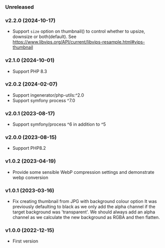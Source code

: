 ### Unreleased

### v2.2.0 (2024-10-17)

* Support `size` option on thumbnail() to control whether to upsize, downsize or both(default). See https://www.libvips.org/API/current/libvips-resample.html#vips-thumbnail

### v2.1.0 (2024-10-01)

* Support PHP 8.3

### v2.0.2 (2024-02-07)

* Support ingenerator/php-utils:^2.0
* Support symfony process ^7.0

### v2.0.1 (2023-08-17)

* Support symfony/process ^6 in addition to ^5

### v2.0.0 (2023-08-15)

* Support PHP8.2

### v1.0.2 (2023-04-19)

* Provide some sensible WebP compression settings and demonstrate webp conversion


### v1.0.1 (2023-03-16)

* Fix creating thumbnail from JPG with background colour option
  It was previously defaulting to black as we only add the alpha channel if the target background was 'transparent'. We should always add an alpha channel as we calculate the new background as RGBA and then flatten.

### v1.0.0 (2022-12-15)

* First version
